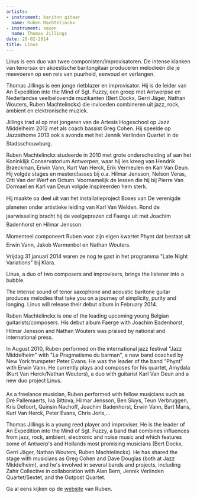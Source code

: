 ```yaml
---
artists:
- instrument: bariton gitaar
  name: Ruben Machtelinckx
- instrument: saxen
  name: Thomas Jillings
date: 28-02-2014
title: Linus
---
```

Linus is een duo van twee componisten/improvisatoren. De intense klanken van tenorsax en akoestische baritongitaar 
produceren melodieën die je meevoeren op een reis van puurheid, eenvoud en verlangen. 

Thomas Jillings is een jonge rietblazer en improvisator. Hij is de leider van An Expedition into the Mind of Sgt. Fuzzy, 
een groep met Antwerpse en Nederlandse veelbelovende muzikanten (Bert Dockx, Gerri Jäger, Nathan Wouters, Ruben Machtelinckx) 
die invloeden combineren uit jazz, rock, ambient en elektronische muziek. 

Jillings trad al op met jongeren van de Artesis Hogeschool op Jazz Middelheim 2012 met als coach bassist Greg Cohen. Hij 
speelde op Jazzathome 2013 ook s avonds met het Jennik Verlinden Quartet in de Stadsschouwburg. 

Ruben Machtelinckx studeerde in 2010 met grote onderscheiding af aan het Koninklijk Conservatorium Antwerpen, waar hij les 
kreeg van Hendrik Braeckman, Erwin Vann, Kurt Van Herck, Erik Vermeulen en Karl Van Deun. Hij volgde stages en masterclasses 
bij o.a. Hilmar Jensson, Nelson Veras, Otti Van der Werf en Octurn. Voornamelijk de lessen die hij bij Pierre Van Dormael en 
Karl van Deun volgde inspireerden hem sterk. 

Hij maakte oa deel uit van het installatieproject Boxes van De verenigde planeten onder artistieke leiding van Karl Van 
Welden. Rond de jaarwisseling bracht hij de veelgeprezen cd Faerge uit met Joachim Badenhorst en Hilmar Jensson. 

Momenteel componeert Ruben voor zijn eigen kwartet Phynt dat bestaat uit Erwin Vann, Jakob Warmenbol en Nathan Wouters.

Vrijdag 31 januari 2014 waren ze nog te gast in het programma "Late Night Variations" bij Klara. 

Linus, a duo of two composers and improvisers, brings the listener into a
bubble. 

The intense sound of tenor saxophone and acoustic baritone guitar produces
melodies that take you on a journey of simplicity, purity and longing.
Linus will release their debut album in February 2014. 

Ruben Machtelinckx is one of the leading upcoming young Belgian
guitarists/composers. His debut album Faerge with Joachim Badenhorst,
Hilmar Jensson and Nathan Wouters was praised by national and international
press. 

In August 2010, Ruben performed on the international jazz festival "Jazz
Middelheim" with "Le Pragmatisme du barman", a new band coached by New York
trumpeter Peter Evans. He was the leader of the band "Phynt" with Erwin
Vann. He currently plays and composes for his quartet, Amydala (Kurt Van
Herck/Nathan Wouters), a duo with guitarist Karl Van Deun and a new duo
project Linus. 

As a freelance musician, Ruben performed with fellow musicians such as Dré
Pallemaerts, Iva Bittova, Hilmar Jensson, Ben Sluys, Teun Verbruggen, Kris
Defoort, Quinsin Nachoff, Joachim Badenhorst, Erwin Vann, Bart Maris, Kurt
Van Herck, Peter Evans, Chris Joris,... 

Thomas Jillings is a young reed player and improviser.
He is the leader of An Expedition into the Mind of Sgt. Fuzzy, a band that
combines influences from jazz, rock, ambient, electronic and noise music
and which features some of Antwerp's and Hollands most promising
musicians (Bert Dockx, Gerri Jäger, Nathan Wouters, Ruben Machtelinckx).
He has shared the stage with musicians as Greg Cohen and Dave Douglas (both
at Jazz Middelheim), and he's involved in several bands and projects,
including Zahir Collective in collaboration with Alan Bern, Jennik
Verlinden Quartet/Sextet, and the Outpost Quartet.

Ga al eens kijken op de [website](http://www.rubenmachtelinckx.com/projects/6.php) van Ruben.